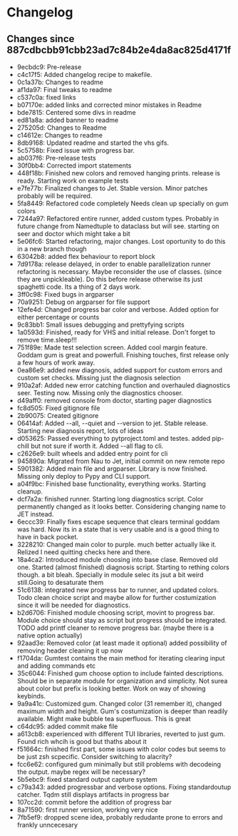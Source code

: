 # Changelog

## Changes since 887cdbcbb91cbb23ad7c84b2e4da8ac825d4171f

* 9ecbdc9: Pre-release
* c4c17f5: Added changelog recipe to makefile.
* 0c1a37b: Changes to readme
* af1da97: Final tweaks to readme
* c537c0a: fixed links
* b07170e: added links and corrected minor mistakes in Readme
* bde7815: Centered some divs in readme
* ed81a8a: added banner to readme
* 275205d: Changes to Readme
* c14612e: Changes to readme
* 8db9168: Updated readme and started the vhs gifs.
* 5c5758b: Fixed issue with progress bar.
* ab037f6: Pre-release tests
* 30f0bb4: Corrected import statements
* 448f18b: Finished new colors and removed hanging prints. release is ready. Starting work on example tests
* e7fe77b: Finalized changes to Jet. Stable version. Minor patches probably will be required.
* 5fa8449: Refactored code completely Needs clean up specially on gum colors
* 7244a97: Refactored entire runner, added custom types. Probably in future change from Namedtuple to dataclass but will see. starting on seer and doctor which might take a bit
* 5e06fc6: Started refactoring, major changes. Lost oportunity to do this in a new branch though
* 63042b8: added flex behaviour to report block
* 7d9178a: release delayed, in order to enable parallelization runner refactoring is necessary. Maybe reconsider the use of classes. (since they are unpickleable). Do this before release otherwise its just spaghetti code. Its a thing of 2 days work.
* 3ff0c98: Fixed bugs in argparser
* 70a9251: Debug on argparser for file support
* 12efe4d: Changed progress bar color and verbose. Added option for either percentage or counts
* 9c83bb1: Small issues debugging and prettyfying scripts
* 1a0593d: Finished, ready for VHS and initial release. Don't forget to remove time.sleep!!!
* 751f89e: Made test selection screen. Added cool margin feature. Goddam gum is great and powerfull. Fnishing touches, first release only a few hours of work away.
* 0ea86e9: added new diagnosis, added support for custom errors and custom set checks. Missing just the diagnosis selection
* 910a2af: Added new error catching function and overhauled diagnostics seer. Testing now. Missing only the diagnostics chooser.
* d49aff0: removed console from doctor, starting pager diagnostics
* fc8d505: Fixed gitignore file
* 2b90075: Created gitignore
* 06414af: Added --all, --quiet and --version to jet. Stable release. Starting new diagnosis report, lots of ideas
* d053625: Passed everything to pytproject.toml and testes. added pip-chill but not sure if worth it. Added --all flag to cli.
* c2626e9: built wheels and added entry point for cli
* 945890a: Migrated from Nau to Jet, initial commit on new remote repo
* 5901382: Added main file and argparser. Library is now finished. Missing only deploy to Pypy and CLI support.
* a04f9bc: Finished base functionality, everything works. Starting cleanup.
* dcf7a2a: finished runner. Starting long diagnostics script. Color permanently changed as it looks better. Considering changing name to JET instead.
* 6eccc39: Finally fixes escape sequence that clears terminal goddam was hard. Now its in a state that is very usable and is a good thing to have in back pocket.
* 3228210: Changed main color to purple. much better actually like it. Relized I need quitting checks here and there.
* 18a4ca2: Introduced module choosing into base clase. Removed old one. Started (almost finished) diagnosis script. Starting to rething colors though. a bit bleah. Specially in module selec its jsut a bit weird still.Going to desaturate them
* 51c6138: integrated new progress bar to runner, and updated colors. Todo clean choice script and maybe allow for further costumization since it will be needed for diagnostics.
* b2d6706: Finished module choosing script, movint to progress bar. Module choice should stay as script but progress should be integrated. TODO add printf cleaner to remove progress bar. (maybe there is a native option actually)
* 92aad3e: Removed color (at least made it optional) added possibility of removing header cleaning it up now
* f1704da: Gumtest contains the main method for iterating clearing input and adding commands etc
* 35c6044: Finished gum choose option to include fainted descriptions. Should be in separate module for organization and simplicity. Not surea about color but prefix is looking better. Work on way of showing keybinds.
* 9a9a41c: Customized gum. Changed color (31 remember it), changed maximum width and height. Gum's costumization is deeper than readily available. Might make bubble tea superfluous. This is great
* c64dc95: added commit make file
* a613cb8: experienced with different TUI libraries, reverted to just gum. Found rich whcih is good but thaths about it
* f51664c: finished first part, some issues with color codes but seems to be just zsh scpecific. Consider switching to alacrity?
* fcc6e62: configured gum minimally but still problems with decodeing the output. maybe regex will be necessary?
* 5b5ebc9: fixed standard output capture system
* c79a343: added progressbar and verbose options. Fixing standardoutup catcher. Tqdm still displays artifacts in progress bar
* 107cc2d: commit before the addition of progress bar
* 8a71590: first runner version, working very nice
* 7fb5ef9: dropped scene idea, probably redudante prone to errors and frankly unncecesary

